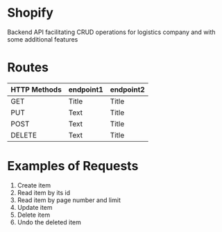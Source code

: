 # Shopify
Backend API facilitating CRUD operations for logistics company and with some additional features

# Routes

| HTTP Methods |  endpoint1  |  endpoint2  |  
| -----------  | ----------- | ----------- |
| GET          | Title       |  Title      |  
| PUT          | Text        |  Title      |
| POST         | Text        |  Title      |
| DELETE       | Text        |  Title      |

# Examples of Requests

1. Create item
2. Read item by its id
3. Read item by page number and limit
4. Update item
5. Delete item
6. Undo the deleted item
